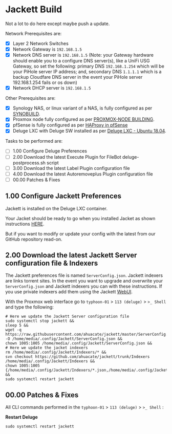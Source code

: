 # Jackett Build
Not a lot to do here except maybe push a update.

Network Prerequisites are:
- [x] Layer 2 Network Switches
- [x] Network Gateway is `192.168.1.5`
- [x] Network DNS server is `192.168.1.5` (Note: your Gateway hardware should enable you to a configure DNS server(s), like a UniFi USG Gateway, so set the following: primary DNS `192.168.1.254` which will be your PiHole server IP address; and, secondary DNS `1.1.1.1` which is a backup Cloudfare DNS server in the event your PiHole server 192.168.1.254 fails or os down)
- [x] Network DHCP server is `192.168.1.5`

Other Prerequisites are:
- [x] Synology NAS, or linux variant of a NAS, is fully configured as per [SYNOBUILD](https://github.com/ahuacate/synobuild#synobuild).
- [x] Proxmox node fully configured as per [PROXMOX-NODE BUILDING](https://github.com/ahuacate/proxmox-node/blob/master/README.md#proxmox-node-building).
- [x] pfSense is fully configured as per [HAProxy in pfSense](https://github.com/ahuacate/proxmox-reverseproxy/blob/master/README.md#haproxy-in-pfsense)
- [x] Deluge LXC with Deluge SW installed as per [Deluge LXC - Ubuntu 18.04](https://github.com/ahuacate/proxmox-lxc-media/blob/master/README.md#400-deluge-lxc---ubuntu-1804).

Tasks to be performed are:
- [ ] 1.00 Configure Deluge Preferences
- [ ] 2.00 Download the latest Execute Plugin for FileBot deluge-postprocess.sh script
- [ ] 3.00 Download the latest Label Plugin configuration file
- [ ] 4.00 Download the latest Autoremoveplus Plugin configuration file
- [ ] 00.00 Patches & Fixes

## 1.00 Configure Jackett Preferences
Jackett is installed on the Deluge LXC container.

Your Jacket should be ready to go when you installed Jacket as shown instructions [HERE](https://github.com/ahuacate/proxmox-lxc-media/blob/master/README.md#500-jackett-lxc---ubuntu-1804). 

But if you want to modify or update your config with the latest from our GitHub repository read-on. 

## 2.00 Download the latest Jackett Server configuration file & Indexers
The Jackett preferences file is named `ServerConfig.json`. Jackett indexers are links torrent sites. In the event you want to upgrade and overwrite your `ServerConfig.json` and Jackett indexers you can with these instructions. If you use private indexers add them using the Jackett [WebUI](http://192.168.30.113:9117/UI/Dashboard).

With the Proxmox web interface go to `typhoon-01` > `113 (deluge)` > `>_ Shell` and type the following:
```
# Here we update the Jackett Server configuration file
sudo systemctl stop jackett &&
sleep 5 &&
wget -q https://raw.githubusercontent.com/ahuacate/jackett/master/ServerConfig.json -O /home/media/.config/Jackett/ServerConfig.json &&
chown 1005:1005 /home/media/.config/Jackett/ServerConfig.json &&
# Here we update the jacket indexers
rm /home/media/.config/Jackett/Indexers/* &&
svn checkout https://github.com/ahuacate/jackett/trunk/Indexers /home/media/.config/Jackett/Indexers &&
chown 1005:1005 {/home/media/.config/Jackett/Indexers/*.json,/home/media/.config/Jackett/Indexers/*.bak} &&
sudo systemctl restart jackett
```

## 00.00 Patches & Fixes
All CLI commands performed in the `typhoon-01` > `113 (deluge)` > `>_ Shell` :

**Restart Deluge**
```
sudo systemctl restart jackett
```
